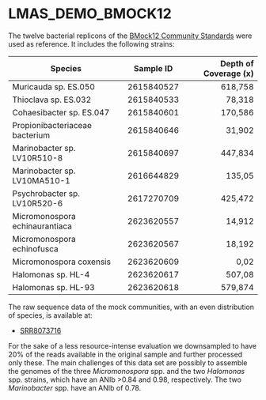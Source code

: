 # LMAS_DEMO_BMOCK12

The twelve bacterial replicons of the [BMock12 Community Standards](https://www.nature.com/articles/s41597-019-0287-z#Abs1)
were used as reference. It includes the following strains: 

| Species                        	| Sample ID  	| Depth of Coverage (x) 	|
|--------------------------------	|------------	|----------------------:	|
| Muricauda   sp. ES.050         	| 2615840527 	|               618,758 	|
| Thioclava sp. ES.032           	| 2615840533 	|                78,318 	|
| Cohaesibacter sp. ES.047       	| 2615840601 	|               170,586 	|
| Propionibacteriaceae bacterium 	| 2615840646 	|                31,902 	|
| Marinobacter sp. LV10R510-8    	| 2615840697 	|               447,834 	|
| Marinobacter sp. LV10MA510-1   	| 2616644829 	|                135,05 	|
| Psychrobacter sp. LV10R520-6   	| 2617270709 	|               425,472 	|
| Micromonospora echinaurantiaca 	| 2623620557 	|                14,912 	|
| Micromonospora echinofusca     	| 2623620567 	|                18,192 	|
| Micromonospora coxensis        	| 2623620609 	|                  0,02 	|
| Halomonas sp. HL-4             	| 2623620617 	|                507,08 	|
| Halomonas sp. HL-93            	| 2623620618 	|               579,874 	|

The raw sequence data of the mock communities, with an even distribution of species, is available at:

- [SRR8073716](https://www.ebi.ac.uk/ena/browser/view/SRR8073716?show=reads)

For the sake of a less resource-intense evaluation we downsampled to have 20% of the reads available in the original sample and further processed only these. The main challenges of this data set are possibly to assemble the genomes of the three *Micromonospora* spp. and the two *Halomonas* spp. strains, which have an ANIb >0.84 and 0.98, respectively. The two *Marinobacter* spp. have an ANIb of 0.78.